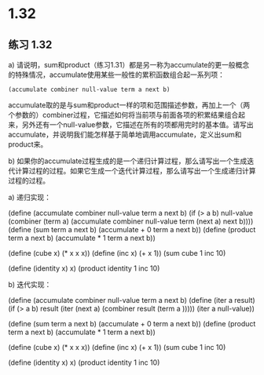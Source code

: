 # 1.32

## 练习 1.32 

a) 请说明，sum和product（练习1.31）都是另一称为accumulate的更一般概念的特殊情况，accumulate使用某些一般性的累积函数组合起一系列项：

```eval-scheme
(accumulate combiner null-value term a next b)
```

accumulate取的是与sum和product一样的项和范围描述参数，再加上一个（两个参数的）combiner过程，它描述如何将当前项与前面各项的积累结果组合起来，另外还有一个null-value参数，它描述在所有的项都用完时的基本值。请写出accumulate，并说明我们能怎样基于简单地调用accumulate，定义出sum和product来。

b) 如果你的accumulate过程生成的是一个递归计算过程，那么请写出一个生成迭代计算过程的过程。如果它生成一个迭代计算过程，那么请写出一个生成递归计算过程的过程。

<link rel="stylesheet" type="text/css" href="../../coding-js/deps/codemirror/lib/codemirror.css" />
<link rel="stylesheet" type="text/css" href="../../coding-js/coding.css" />
<link rel="stylesheet" type="text/css" href="../../coding-js/base.css" />

<script src="../../coding-js/deps/codemirror/lib/codemirror.js"></script>
<script src="../../coding-js/deps/jquery.min.js"></script>
<script src="../../coding-js/coding.js"> </script>

<script src="../../coding-js/deps/codemirror/mode/scheme/scheme.js"></script>

<script>
  c = new CodingJS('../../coding-js/');
</script>

a) 递归实现：

<div id="scheme-1">
(define (accumulate combiner null-value term a next b)
  (if (> a b)
      null-value
      (combiner (term a) (accumulate combiner null-value term (next a) next b))))
(define (sum term a next b)
    (accumulate + 0 term a next b))
(define (product term a next b)
    (accumulate * 1 term a next b))

(define (cube x) (* x x x))
(define (inc x) (+ x 1))
(sum cube 1 inc 10)

(define (identity x) x)
(product identity 1 inc 10)
</div>

<script>
  c.prompt("scheme-1");
</script>


b) 迭代实现：

<div id="scheme-2">
(define (accumulate combiner null-value term a next b)
    (define (iter a result)
        (if (> a b)
            result
            (iter (next a) (combiner result (term a )))))
    (iter a null-value))

(define (sum term a next b)
    (accumulate + 0 term a next b))
(define (product term a next b)
    (accumulate * 1 term a next b))

(define (cube x) (* x x x))
(define (inc x) (+ x 1))
(sum cube 1 inc 10)

(define (identity x) x)
(product identity 1 inc 10)
</div>

<script>
    c.prompt("scheme-2");
</script>
